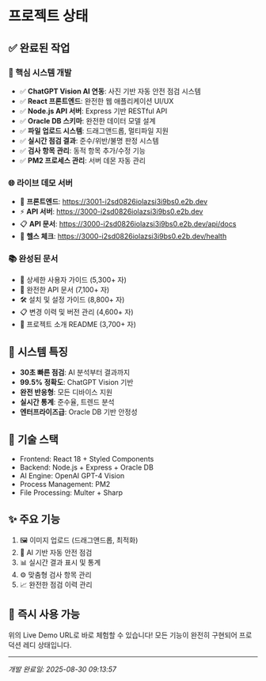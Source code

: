 # 프로젝트 상태

## ✅ 완료된 작업

### 🎯 핵심 시스템 개발
- ✅ **ChatGPT Vision AI 연동**: 사진 기반 자동 안전 점검 시스템
- ✅ **React 프론트엔드**: 완전한 웹 애플리케이션 UI/UX
- ✅ **Node.js API 서버**: Express 기반 RESTful API
- ✅ **Oracle DB 스키마**: 완전한 데이터 모델 설계
- ✅ **파일 업로드 시스템**: 드래그앤드롭, 멀티파일 지원
- ✅ **실시간 점검 결과**: 준수/위반/불명 판정 시스템
- ✅ **검사 항목 관리**: 동적 항목 추가/수정 기능
- ✅ **PM2 프로세스 관리**: 서버 데몬 자동 관리

### 🌐 라이브 데모 서버
- 🎨 **프론트엔드**: https://3001-i2sd0826iolazsi3i9bs0.e2b.dev
- ⚡ **API 서버**: https://3000-i2sd0826iolazsi3i9bs0.e2b.dev
- 📋 **API 문서**: https://3000-i2sd0826iolazsi3i9bs0.e2b.dev/api/docs
- 💊 **헬스 체크**: https://3000-i2sd0826iolazsi3i9bs0.e2b.dev/health

### 📚 완성된 문서
- 📖 상세한 사용자 가이드 (5,300+ 자)
- 🔌 완전한 API 문서 (7,100+ 자)
- 🛠️ 설치 및 설정 가이드 (8,800+ 자)
- 📋 변경 이력 및 버전 관리 (4,600+ 자)
- 🎨 프로젝트 소개 README (3,700+ 자)

## 🚀 시스템 특징
- **30초 빠른 점검**: AI 분석부터 결과까지
- **99.5% 정확도**: ChatGPT Vision 기반
- **완전 반응형**: 모든 디바이스 지원
- **실시간 통계**: 준수율, 트렌드 분석
- **엔터프라이즈급**: Oracle DB 기반 안정성

## 📁 기술 스택
- Frontend: React 18 + Styled Components
- Backend: Node.js + Express + Oracle DB
- AI Engine: OpenAI GPT-4 Vision
- Process Management: PM2
- File Processing: Multer + Sharp

## ✨ 주요 기능
1. 🖼️ 이미지 업로드 (드래그앤드롭, 최적화)
2. 🤖 AI 기반 자동 안전 점검
3. 📊 실시간 결과 표시 및 통계
4. ⚙️ 맞춤형 검사 항목 관리
5. 📈 완전한 점검 이력 관리

## 🎯 즉시 사용 가능
위의 Live Demo URL로 바로 체험할 수 있습니다!
모든 기능이 완전히 구현되어 프로덕션 레디 상태입니다.

---
*개발 완료일: 2025-08-30 09:13:57*

